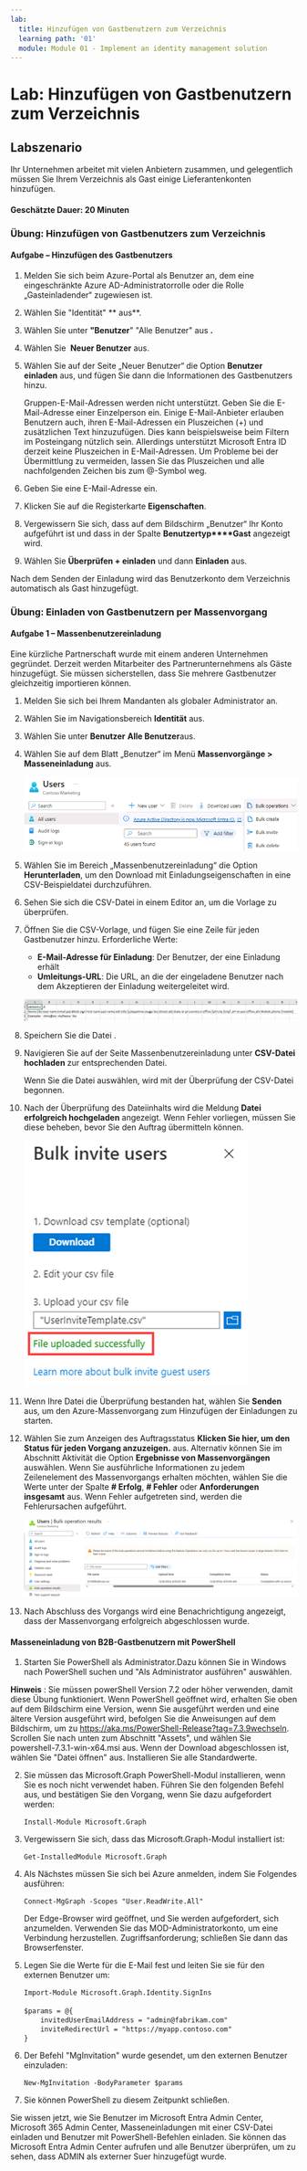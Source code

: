 ```yaml
---
lab:
  title: Hinzufügen von Gastbenutzern zum Verzeichnis
  learning path: '01'
  module: Module 01 - Implement an identity management solution
---
```


# Lab: Hinzufügen von Gastbenutzern zum Verzeichnis

## Labszenario

Ihr Unternehmen arbeitet mit vielen Anbietern zusammen, und gelegentlich müssen Sie Ihrem Verzeichnis als Gast einige Lieferantenkonten hinzufügen.

#### Geschätzte Dauer: 20 Minuten

### Übung: Hinzufügen von Gastbenutzers zum Verzeichnis

#### Aufgabe – Hinzufügen des Gastbenutzers

1. Melden Sie sich beim Azure-Portal als Benutzer an, dem eine eingeschränkte Azure AD-Administratorrolle oder die Rolle „Gasteinladender“ zugewiesen ist.

2. Wählen Sie "Identität" ** aus**.

3. Wählen Sie unter **"Benutzer**" "Alle Benutzer" aus **.**

4. Wählen Sie  **Neuer Benutzer** aus.

5. Wählen Sie auf der Seite „Neuer Benutzer“ die Option **Benutzer einladen** aus, und fügen Sie dann die Informationen des Gastbenutzers hinzu.

    Gruppen-E-Mail-Adressen werden nicht unterstützt. Geben Sie die E-Mail-Adresse einer Einzelperson ein. Einige E-Mail-Anbieter erlauben Benutzern auch, ihren E-Mail-Adressen ein Pluszeichen (+) und zusätzlichen Text hinzuzufügen. Dies kann beispielsweise beim Filtern im Posteingang nützlich sein. Allerdings unterstützt Microsoft Entra ID derzeit keine Pluszeichen in E-Mail-Adressen. Um Probleme bei der Übermittlung zu vermeiden, lassen Sie das Pluszeichen und alle nachfolgenden Zeichen bis zum @-Symbol weg.

6. Geben Sie eine E-Mail-Adresse ein.

7. Klicken Sie auf die Registerkarte **Eigenschaften**.

8. Vergewissern Sie sich, dass auf dem Bildschirm „Benutzer“ Ihr Konto aufgeführt ist und dass in der Spalte **Benutzertyp****Gast** angezeigt wird.

9. Wählen Sie **Überprüfen + einladen** und dann **Einladen** aus.


Nach dem Senden der Einladung wird das Benutzerkonto dem Verzeichnis automatisch als Gast hinzugefügt.


### Übung: Einladen von Gastbenutzern per Massenvorgang

#### Aufgabe 1 – Massenbenutzereinladung

Eine kürzliche Partnerschaft wurde mit einem anderen Unternehmen gegründet. Derzeit werden Mitarbeiter des Partnerunternehmens als Gäste hinzugefügt. Sie müssen sicherstellen, dass Sie mehrere Gastbenutzer gleichzeitig importieren können.

1. Melden Sie sich bei Ihrem Mandanten als globaler Administrator an.

2. Wählen Sie im Navigationsbereich **Identität** aus.

3. Wählen Sie unter **Benutzer** **Alle Benutzer**aus.

4. Wählen Sie auf dem Blatt „Benutzer“ im Menü **Massenvorgänge > Masseneinladung** aus.

     ![Screenshot: Die Seite „Alle Benutzer“ mit den hervorgehobenen Optionen „Massenvorgänge“ und „Masseneinladung“](./media/lp1-mod3-bulk-invite-option.png)

5. Wählen Sie im Bereich „Massenbenutzereinladung“ die Option **Herunterladen**, um den Download mit Einladungseigenschaften in eine CSV-Beispieldatei durchzuführen.

6. Sehen Sie sich die CSV-Datei in einem Editor an, um die Vorlage zu überprüfen.

7. Öffnen Sie die CSV-Vorlage, und fügen Sie eine Zeile für jeden Gastbenutzer hinzu. Erforderliche Werte:

    - **E-Mail-Adresse für Einladung**: Der Benutzer, der eine Einladung erhält
    - **Umleitungs-URL**: Die URL, an die der eingeladene Benutzer nach dem Akzeptieren der Einladung weitergeleitet wird.

    ![Screenshot: Beispielhafte Vorlagen-CSV-Datei zum Masseneinladen von Gastbenutzern](./media/lp1-mod3-template-csv.png)

8. Speichern Sie die Datei .

9. Navigieren Sie auf der Seite Massenbenutzereinladung unter **CSV-Datei hochladen** zur entsprechenden Datei.

     Wenn Sie die Datei auswählen, wird mit der Überprüfung der CSV-Datei begonnen.

10. Nach der Überprüfung des Dateiinhalts wird die Meldung **Datei erfolgreich hochgeladen** angezeigt. Wenn Fehler vorliegen, müssen Sie diese beheben, bevor Sie den Auftrag übermitteln können.

    ![Screenshot: „Massenbenutzereinladung“ und „Datei erfolgreich hochgeladen“](./media/lp1-mod3-bulk-invite-users-upload-csv.png)

11. Wenn Ihre Datei die Überprüfung bestanden hat, wählen Sie **Senden** aus, um den Azure-Massenvorgang zum Hinzufügen der Einladungen zu starten.

12. Wählen Sie zum Anzeigen des Auftragsstatus **Klicken Sie hier, um den Status für jeden Vorgang anzuzeigen.** aus. Alternativ können Sie im Abschnitt Aktivität die Option **Ergebnisse von Massenvorgängen** auswählen. Wenn Sie ausführliche Informationen zu jedem Zeilenelement des Massenvorgangs erhalten möchten, wählen Sie die Werte unter der Spalte **# Erfolg**, **# Fehler** oder **Anforderungen insgesamt** aus. Wenn Fehler aufgetreten sind, werden die Fehlerursachen aufgeführt.

    ![Screenshot: Die Ergebnisse eines Massenvorgangs](./media/lp1-mod3-bulk-operations-results.png)

13. Nach Abschluss des Vorgangs wird eine Benachrichtigung angezeigt, dass der Massenvorgang erfolgreich abgeschlossen wurde.

#### Masseneinladung von B2B-Gastbenutzern mit PowerShell

1. Starten Sie PowerShell als Administrator.Dazu können Sie in Windows nach PowerShell suchen und "Als Administrator ausführen" auswählen. 

**Hinweis** : Sie müssen powerShell Version 7.2 oder höher verwenden, damit diese Übung funktioniert.  Wenn PowerShell geöffnet wird, erhalten Sie oben auf dem Bildschirm eine Version, wenn Sie ausgeführt werden und eine ältere Version ausgeführt wird, befolgen Sie die Anweisungen auf dem Bildschirm, um zu https://aka.ms/PowerShell-Release?tag=7.3.9wechseln. Scrollen Sie nach unten zum Abschnitt "Assets", und wählen Sie powershell-7.3.1-win-x64.msi aus. Wenn der Download abgeschlossen ist, wählen Sie "Datei öffnen" aus. Installieren Sie alle Standardwerte.

2. Sie müssen das Microsoft.Graph PowerShell-Modul installieren, wenn Sie es noch nicht verwendet haben.  Führen Sie den folgenden Befehl aus, und bestätigen Sie den Vorgang, wenn Sie dazu aufgefordert werden:

    ```
    Install-Module Microsoft.Graph
    ```
3. Vergewissern Sie sich, dass das Microsoft.Graph-Modul installiert ist:

    ```
    Get-InstalledModule Microsoft.Graph
    ```
    

4. Als Nächstes müssen Sie sich bei Azure anmelden, indem Sie Folgendes ausführen:  

    ```
    Connect-MgGraph -Scopes "User.ReadWrite.All"
    ``` 
    Der Edge-Browser wird geöffnet, und Sie werden aufgefordert, sich anzumelden.  Verwenden Sie das MOD-Administratorkonto, um eine Verbindung herzustellen.  Zugriffsanforderung; schließen Sie dann das Browserfenster.

5. Legen Sie die Werte für die E-Mail fest und leiten Sie sie für den externen Benutzer um:

    ```
    Import-Module Microsoft.Graph.Identity.SignIns
    
    $params = @{
        invitedUserEmailAddress = "admin@fabrikam.com"
        inviteRedirectUrl = "https://myapp.contoso.com"
    }
    ```

6. Der Befehl "MgInvitation" wurde gesendet, um den externen Benutzer einzuladen:

    ```
    New-MgInvitation -BodyParameter $params
    ```

7. Sie können PowerShell zu diesem Zeitpunkt schließen.
    
Sie wissen jetzt, wie Sie Benutzer im Microsoft Entra Admin Center, Microsoft 365 Admin Center, Masseneinladungen mit einer CSV-Datei einladen und Benutzer mit PowerShell-Befehlen einladen.  Sie können das Microsoft Entra Admin Center aufrufen und alle Benutzer überprüfen, um zu sehen, dass ADMIN als externer Suer hinzugefügt wurde.

